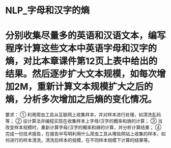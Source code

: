 # NLP_字母和汉字的熵
# 分别收集尽量多的英语和汉语文本，编写程序计算这些文本中英语字母和汉字的熵，对比本章课件第12页上表中给出的结果。然后逐步扩大文本规模，如每次增加2M，重新计算文本规模扩大之后的熵，分析多次增加之后熵的变化情况。

要求： 
①	利用爬虫工具从互联网上收集样本，并对样本进行处理，如清洗乱码等； 
②	设计算法并编程实现在收集样本上字母/汉字的概率和熵的计算； 
③	当改变样本规模时，重新计算字母/汉字的概率和熵的计算，并分析计算结果； 
④	完成一份技术报告，在报告中写明利用什么爬虫工具从哪些网站上收集的样本，如何进行的样本清洗，清洗后样本的规模，在不同样本规模下计算的结果等。
